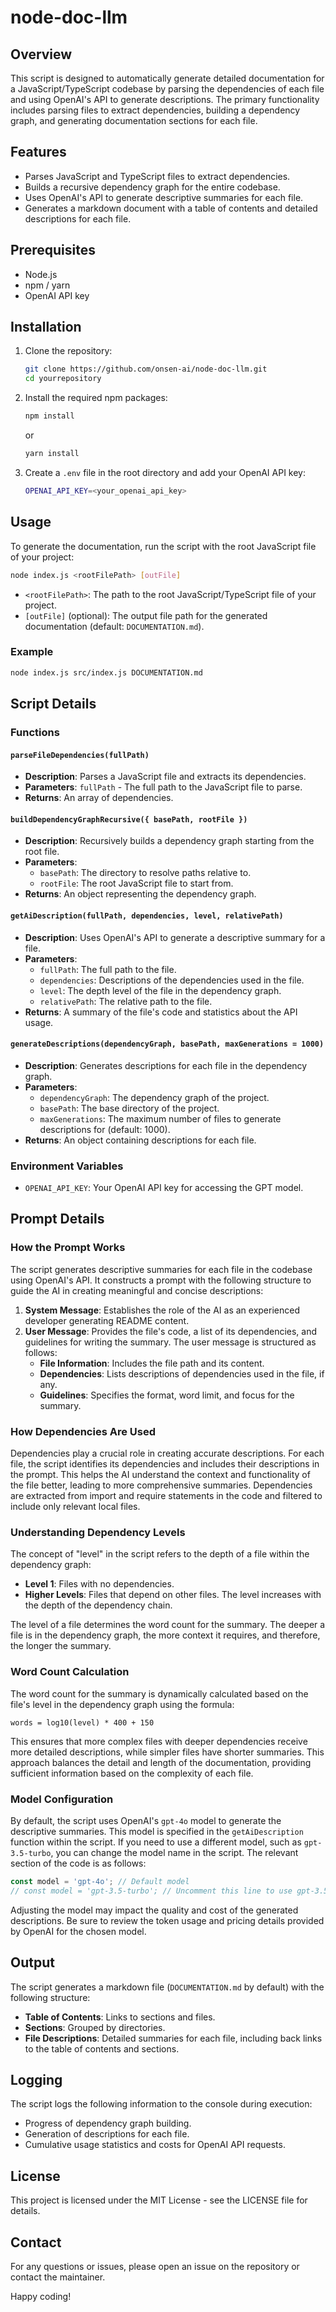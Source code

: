 # node-doc-llm

## Overview

This script is designed to automatically generate detailed documentation for a JavaScript/TypeScript codebase by parsing the dependencies of each file and using OpenAI's API to generate descriptions. The primary functionality includes parsing files to extract dependencies, building a dependency graph, and generating documentation sections for each file.

## Features

-   Parses JavaScript and TypeScript files to extract dependencies.
-   Builds a recursive dependency graph for the entire codebase.
-   Uses OpenAI's API to generate descriptive summaries for each file.
-   Generates a markdown document with a table of contents and detailed descriptions for each file.

## Prerequisites

-   Node.js
-   npm / yarn
-   OpenAI API key

## Installation

1. Clone the repository:

    ```bash
    git clone https://github.com/onsen-ai/node-doc-llm.git
    cd yourrepository
    ```

2. Install the required npm packages:

    ```bash
    npm install
    ```

    or

    ```bash
    yarn install
    ```

3. Create a `.env` file in the root directory and add your OpenAI API key:
    ```bash
    OPENAI_API_KEY=<your_openai_api_key>
    ```

## Usage

To generate the documentation, run the script with the root JavaScript file of your project:

```bash
node index.js <rootFilePath> [outFile]
```

-   `<rootFilePath>`: The path to the root JavaScript/TypeScript file of your project.
-   `[outFile]` (optional): The output file path for the generated documentation (default: `DOCUMENTATION.md`).

### Example

```bash
node index.js src/index.js DOCUMENTATION.md
```

## Script Details

### Functions

#### `parseFileDependencies(fullPath)`

-   **Description**: Parses a JavaScript file and extracts its dependencies.
-   **Parameters**: `fullPath` - The full path to the JavaScript file to parse.
-   **Returns**: An array of dependencies.

#### `buildDependencyGraphRecursive({ basePath, rootFile })`

-   **Description**: Recursively builds a dependency graph starting from the root file.
-   **Parameters**:
    -   `basePath`: The directory to resolve paths relative to.
    -   `rootFile`: The root JavaScript file to start from.
-   **Returns**: An object representing the dependency graph.

#### `getAiDescription(fullPath, dependencies, level, relativePath)`

-   **Description**: Uses OpenAI's API to generate a descriptive summary for a file.
-   **Parameters**:
    -   `fullPath`: The full path to the file.
    -   `dependencies`: Descriptions of the dependencies used in the file.
    -   `level`: The depth level of the file in the dependency graph.
    -   `relativePath`: The relative path to the file.
-   **Returns**: A summary of the file's code and statistics about the API usage.

#### `generateDescriptions(dependencyGraph, basePath, maxGenerations = 1000)`

-   **Description**: Generates descriptions for each file in the dependency graph.
-   **Parameters**:
    -   `dependencyGraph`: The dependency graph of the project.
    -   `basePath`: The base directory of the project.
    -   `maxGenerations`: The maximum number of files to generate descriptions for (default: 1000).
-   **Returns**: An object containing descriptions for each file.

### Environment Variables

-   `OPENAI_API_KEY`: Your OpenAI API key for accessing the GPT model.

## Prompt Details

### How the Prompt Works

The script generates descriptive summaries for each file in the codebase using OpenAI's API. It constructs a prompt with the following structure to guide the AI in creating meaningful and concise descriptions:

1. **System Message**: Establishes the role of the AI as an experienced developer generating README content.
2. **User Message**: Provides the file's code, a list of its dependencies, and guidelines for writing the summary. The user message is structured as follows:
    - **File Information**: Includes the file path and its content.
    - **Dependencies**: Lists descriptions of dependencies used in the file, if any.
    - **Guidelines**: Specifies the format, word limit, and focus for the summary.

### How Dependencies Are Used

Dependencies play a crucial role in creating accurate descriptions. For each file, the script identifies its dependencies and includes their descriptions in the prompt. This helps the AI understand the context and functionality of the file better, leading to more comprehensive summaries. Dependencies are extracted from import and require statements in the code and filtered to include only relevant local files.

### Understanding Dependency Levels

The concept of "level" in the script refers to the depth of a file within the dependency graph:

-   **Level 1**: Files with no dependencies.
-   **Higher Levels**: Files that depend on other files. The level increases with the depth of the dependency chain.

The level of a file determines the word count for the summary. The deeper a file is in the dependency graph, the more context it requires, and therefore, the longer the summary.

### Word Count Calculation

The word count for the summary is dynamically calculated based on the file's level in the dependency graph using the formula:

`words = log10(level) * 400 + 150`

This ensures that more complex files with deeper dependencies receive more detailed descriptions, while simpler files have shorter summaries. This approach balances the detail and length of the documentation, providing sufficient information based on the complexity of each file.

### Model Configuration

By default, the script uses OpenAI's `gpt-4o` model to generate the descriptive summaries. This model is specified in the `getAiDescription` function within the script. If you need to use a different model, such as `gpt-3.5-turbo`, you can change the model name in the script. The relevant section of the code is as follows:

```javascript
const model = 'gpt-4o'; // Default model
// const model = 'gpt-3.5-turbo'; // Uncomment this line to use gpt-3.5-turbo
```

Adjusting the model may impact the quality and cost of the generated descriptions. Be sure to review the token usage and pricing details provided by OpenAI for the chosen model.

## Output

The script generates a markdown file (`DOCUMENTATION.md` by default) with the following structure:

-   **Table of Contents**: Links to sections and files.
-   **Sections**: Grouped by directories.
-   **File Descriptions**: Detailed summaries for each file, including back links to the table of contents and sections.

## Logging

The script logs the following information to the console during execution:

-   Progress of dependency graph building.
-   Generation of descriptions for each file.
-   Cumulative usage statistics and costs for OpenAI API requests.

## License

This project is licensed under the MIT License - see the LICENSE file for details.

## Contact

For any questions or issues, please open an issue on the repository or contact the maintainer.

Happy coding!
